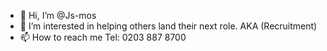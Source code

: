 - 👋 Hi, I’m @Js-mos
- 👀 I’m interested in helping others land their next role. AKA (Recruitment)
- 📫 How to reach me Tel: 0203 887 8700

<!---
Js-mos/Js-mos is a Tech recruiter looking to find new ways to reach those looking for a new role  
--->
